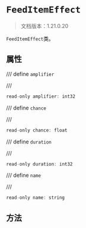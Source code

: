 # `FeedItemEffect`

> 文档版本：1.21.0.20

`FeedItemEffect`类。

## 属性

/// define
`amplifier`


///

```js
read-only amplifier: int32
```


/// define
`chance`


///

```js
read-only chance: float
```


/// define
`duration`


///

```js
read-only duration: int32
```


/// define
`name`


///

```js
read-only name: string
```


## 方法
